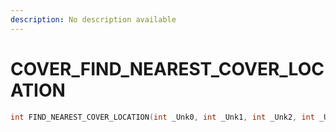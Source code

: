 ```yaml
---
description: No description available 
---
```


# COVER\_FIND_NEAREST_COVER_LOCATION

```cpp
int FIND_NEAREST_COVER_LOCATION(int _Unk0, int _Unk1, int _Unk2, int _Unk3, int _Unk4);
```